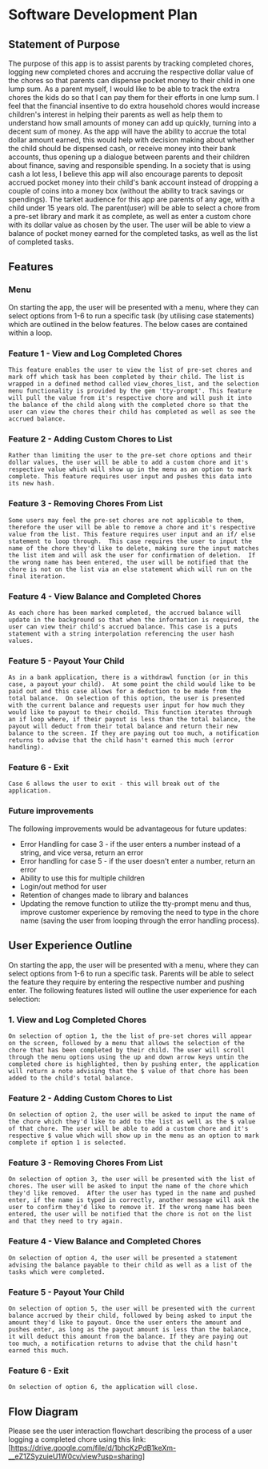 # Software Development Plan

## Statement of Purpose
The purpose of this app is to assist parents by tracking completed chores, logging new completed chores and accruing the respective dollar value of the chores so that parents can dispense pocket money to their child in one lump sum. 
As a parent myself, I would like to be able to track the extra chores the kids do so that I can pay them for their efforts in one lump sum. I feel that the financial insentive to do extra household chores would increase children's interest in helping their parents as well as help them to understand how small amounts of money can add up quickly, turning into a decent sum of money. As the app will have the ability to accrue the total dollar amount earned, this would help with decision making about whether the child should be dispensed cash, or receive money into their bank accounts, thus opening up a dialogue between parents and their children about finance, saving and responsible spending. In a society that is using cash a lot less, I believe this app will also encourage parents to deposit accrued pocket money into their child's bank account instead of dropping a couple of coins into a money box (without the ability to track savings or spendings).
The tarket audience for this app are parents of any age, with a child under 15 years old. The parent(user) will be able to select a chore from a pre-set library and mark it as complete, as well as enter a custom chore with its dollar value as chosen by the user.  The user will be able to view a balance of pocket money earned for the completed tasks, as well as the list of completed tasks.


## Features
### Menu
On starting the app, the user will be presented with a menu, where they can select options from 1-6 to run a specific task (by utilising case statements) which are outlined in the below features.  The below cases are contained within a loop.

### Feature 1 - View and Log Completed Chores
    This feature enables the user to view the list of pre-set chores and mark off which task has been completed by their child. The list is wrapped in a defined method called view_chores_list, and the selection menu functionality is provided by the gem 'tty-prompt'. This feature will pull the value from it's respective chore and will push it into the balance of the child along with the completed chore so that the user can view the chores their child has completed as well as see the accrued balance.

### Feature 2 - Adding Custom Chores to List
    Rather than limiting the user to the pre-set chore options and their dollar values, the user will be able to add a custom chore and it's respective value which will show up in the menu as an option to mark complete. This feature requires user input and pushes this data into its new hash.

### Feature 3 - Removing Chores From List
    Some users may feel the pre-set chores are not applicable to them, therefore the user will be able to remove a chore and it's respective value from the list. This feature requires user input and an if/ else statement to loop through.  This case requires the user to input the name of the chore they'd like to delete, making sure the input matches the list item and will ask the user for confirmation of deletion.  If the wrong name has been entered, the user will be notified that the chore is not on the list via an else statement which will run on the final iteration.

### Feature 4 - View Balance and Completed Chores
    As each chore has been marked completed, the accrued balance will update in the background so that when the information is required, the user can view their child's accrued balance. This case is a puts statement with a string interpolation referencing the user hash values.

### Feature 5 - Payout Your Child
    As in a bank application, there is a withdrawl function (or in this case, a payout your child).  At some point the child would like to be paid out and this case allows for a deduction to be made from the total balance.  On selection of this option, the user is presented with the current balance and requests user input for how much they would like to payout to their choild. This function iterates through an if loop where, if their payout is less than the total balance, the payout will deduct from their total balance and return their new balance to the screen. If they are paying out too much, a notification returns to advise that the child hasn't earned this much (error handling).

### Feature 6 - Exit
    Case 6 allows the user to exit - this will break out of the application.

### Future improvements
The following improvements would be advantageous for future updates:
*   Error Handling for case 3 - if the user enters a number instead of a string, and vice versa, return an error
*   Error handling for case 5 - if the user doesn't enter a number, return an error
*   Ability to use this for multiple children
*   Login/out method for user
*   Retention of changes made to library and balances 
*   Updating the remove function to utilize the tty-prompt menu and thus, improve customer experience by removing the need to type in the chore name (saving the user from looping through the error handling process).


## User Experience Outline
On starting the app, the user will be presented with a menu, where they can select options from 1-6 to run a specific task. Parents will be able to select the feature they require by entering the respective number and pushing enter.  The following features listed will outline the user experience for each selection:


### 1. View and Log Completed Chores
    On selection of option 1, the the list of pre-set chores will appear on the screen, followed by a menu that allows the selection of the chore that has been completed by their child. The user will scroll through the menu options using the up and down arrow keys untin the completed chore is highlighted, then by pushing enter, the application will return a note advising that the $ value of that chore has been added to the child's total balance.

### Feature 2 - Adding Custom Chores to List
    On selection of option 2, the user will be asked to input the name of the chore which they'd like to add to the list as well as the $ value of that chore. The user will be able to add a custom chore and it's respective $ value which will show up in the menu as an option to mark complete if option 1 is selected.

### Feature 3 - Removing Chores From List
    On selection of option 3, the user will be presented with the list of chores. The user will be asked to input the name of the chore which they'd like removed.  After the user has typed in the name and pushed enter, if the name is typed in correctly, another message will ask the user to confirm they'd like to remove it. If the wrong name has been entered, the user will be notified that the chore is not on the list and that they need to try again.

### Feature 4 - View Balance and Completed Chores
    On selection of option 4, the user will be presented a statement advising the balance payable to their child as well as a list of the tasks which were completed. 

### Feature 5 - Payout Your Child
    On selection of option 5, the user will be presented with the current balance accrued by their child, followed by being asked to input the amount they'd like to payout. Once the user enters the amount and pushes enter, as long as the payout amount is less than the balance, it will deduct this amount from the balance. If they are paying out too much, a notification returns to advise that the child hasn't earned this much.

### Feature 6 - Exit
    On selection of option 6, the application will close.


## Flow Diagram
Please see the user interaction flowchart describing the process of a user logging a completed chore using this link: [https://drive.google.com/file/d/1bhcKzPdB1keXm-__eZ1ZSyzuieU1W0cv/view?usp=sharing]

